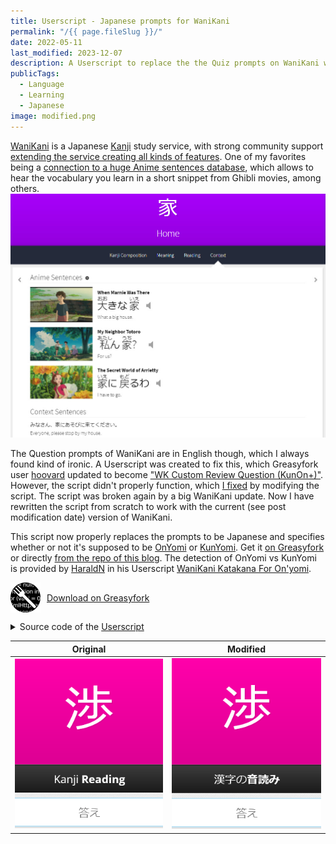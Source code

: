 ```yaml
---
title: Userscript - Japanese prompts for WaniKani
permalink: "/{{ page.fileSlug }}/"
date: 2022-05-11
last_modified: 2023-12-07
description: A Userscript to replace the the Quiz prompts on WaniKani with Japanese ones
publicTags:
  - Language
  - Learning
  - Japanese
image: modified.png
---
```

[WaniKani](https://www.wanikani.com/) is a Japanese [Kanji](https://en.wikipedia.org/wiki/Kanji) study service, with strong community support [extending the service creating all kinds of features](https://community.wanikani.com/t/userscript-anime-context-sentences/54003?u=frostkiwi). One of my favorites being a [connection to a huge Anime sentences database](https://community.wanikani.com/t/userscript-anime-context-sentences/54003?u=frostkiw), which allows to hear the vocabulary you learn in a short snippet from Ghibli movies, among others.
![](userscript-example.jpeg)

The Question prompts of WaniKani are in English though, which I always found kind of ironic. A Userscript was created to fix this, which Greasyfork user [hoovard](https://greasyfork.org/en/users/9284-hoovard) updated to become ["WK Custom Review Question (KunOn+)"](https://greasyfork.org/en/scripts/8193-wk-custom-review-question-kunon). However, the script didn't properly function, which [I fixed](https://community.wanikani.com/t/the-new-and-improved-list-of-api-and-third-party-apps/7694/568) by modifying the script. The script was broken again by a big WaniKani update. Now I have rewritten the script from scratch to work with the current (see post modification date) version of WaniKani.

This script now properly replaces the prompts to be Japanese and specifies whether or not it's supposed to be [OnYomi](https://en.wikipedia.org/wiki/Kanji#On'yomi_(Sino-Japanese_reading)) or [KunYomi](https://en.wikipedia.org/wiki/Kanji#Kun'yomi_(native_reading)). Get it [on Greasyfork](https://greasyfork.org/en/scripts/444836-wanikani-japanese-review-questions) or directly [from the repo of this blog](https://github.com/FrostKiwi/treasurechest/raw/main/posts/wanikani-userscript/WaniKani%20Japanese%20Review%20Questions.user.js). The detection of OnYomi vs KunYomi is provided by [HaraldN](https://greasyfork.org/en/users/856931-haraldn) in his Userscript [WaniKani Katakana For On'yomi](https://greasyfork.org/en/scripts/437497-wanikani-katakana-for-on-yomi).

<a href="https://greasyfork.org/en/scripts/444836-wanikani-japanese-review-questions" class="no_border" style="display: flex; align-items: center; gap: 10px"><img src="GreasyFork.svg" width="48" style="display: inline; margin: 0px">Download on Greasyfork</a>

<details>
<summary>Source code of the <a href="WaniKani Japanese Review Questions.user.js">Userscript</a></summary>

```js
{% rawFile "posts/wanikani-userscript/WaniKani Japanese Review Questions.user.js" %}
```
</details>

| Original | Modified |
| ----------------- | ------------------- |
| ![](original.png) | ![](modified.png) |